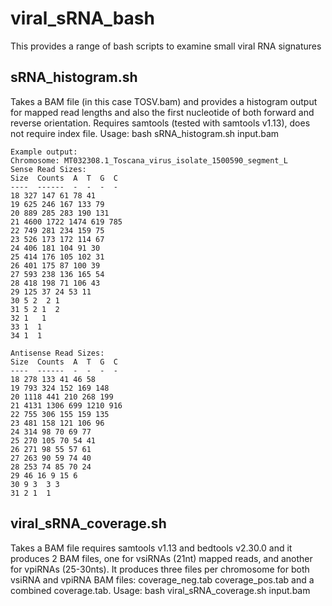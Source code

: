 # viral_sRNA_bash
This provides a range of bash scripts to examine small viral RNA signatures

## sRNA_histogram.sh 
Takes a BAM file (in this case TOSV.bam) and provides a histogram output for mapped read lengths and also the first nucleotide of both forward and reverse orientation.
Requires samtools (tested with samtools v1.13), does not require index file.
Usage:
bash sRNA_histogram.sh input.bam
```
Example output:
Chromosome: MT032308.1_Toscana_virus_isolate_1500590_segment_L
Sense Read Sizes:
Size  Counts  A  T  G  C
----  ------  -  -  -  -
18 327 147 61 78 41
19 625 246 167 133 79
20 889 285 283 190 131
21 4600 1722 1474 619 785
22 749 281 234 159 75
23 526 173 172 114 67
24 406 181 104 91 30
25 414 176 105 102 31
26 401 175 87 100 39
27 593 238 136 165 54
28 418 198 71 106 43
29 125 37 24 53 11
30 5 2  2 1
31 5 2 1  2
32 1   1
33 1  1
34 1  1

Antisense Read Sizes:
Size  Counts  A  T  G  C
----  ------  -  -  -  -
18 278 133 41 46 58
19 793 324 152 169 148
20 1118 441 210 268 199
21 4131 1306 699 1210 916
22 755 306 155 159 135
23 481 158 121 106 96
24 314 98 70 69 77
25 270 105 70 54 41
26 271 98 55 57 61
27 263 90 59 74 40
28 253 74 85 70 24
29 46 16 9 15 6
30 9 3  3 3
31 2 1  1
```
## viral_sRNA_coverage.sh
Takes a BAM file requires samtools v1.13 and bedtools v2.30.0 and it produces 2 BAM files, one for vsiRNAs (21nt) mapped reads, and another for vpiRNAs (25-30nts). It produces three files per chromosome for both vsiRNA and vpiRNA BAM files: coverage_neg.tab coverage_pos.tab and a combined coverage.tab.
Usage:
bash viral_sRNA_coverage.sh input.bam
